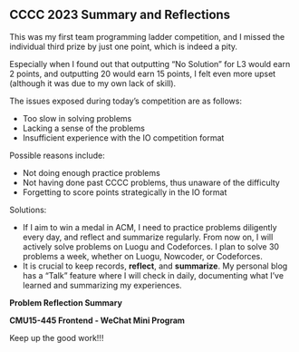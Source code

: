 ## CCCC 2023 Summary and Reflections

This was my first team programming ladder competition, and I missed the individual third prize by just one point, which is indeed a pity.

Especially when I found out that outputting “No Solution” for L3 would earn 2 points, and outputting 20 would earn 15 points, I felt even more upset (although it was due to my own lack of skill).

The issues exposed during today’s competition are as follows:

- Too slow in solving problems
- Lacking a sense of the problems
- Insufficient experience with the IO competition format

Possible reasons include:

- Not doing enough practice problems
- Not having done past CCCC problems, thus unaware of the difficulty
- Forgetting to score points strategically in the IO format

Solutions:

- If I aim to win a medal in ACM, I need to practice problems diligently every day, and reflect and summarize regularly. From now on, I will actively solve problems on Luogu and Codeforces. I plan to solve 30 problems a week, whether on Luogu, Nowcoder, or Codeforces.
- It is crucial to keep records, **reflect**, and **summarize**. My personal blog has a “Talk” feature where I will check in daily, documenting what I’ve learned and summarizing my experiences.

**Problem Reflection Summary**

**CMU15-445 Frontend - WeChat Mini Program**

Keep up the good work!!!